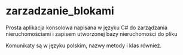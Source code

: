 # zarzadzanie_blokami
 Prosta aplikacja konsolowa napisana w języku C# do zarządzania nieruchomościami i zapisem utworzonej bazy nieruchomości do pliku

Komunikaty są w języku polskim, nazwy metody i klas również.
